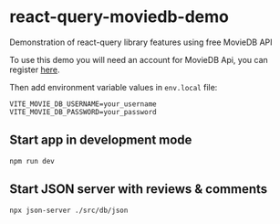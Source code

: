 # react-query-moviedb-demo

Demonstration of react-query library features using free MovieDB API

To use this demo you will need an account for MovieDB Api, you can register [here](https://www.themoviedb.org/signup).

Then add environment variable values in `env.local` file:

```
VITE_MOVIE_DB_USERNAME=your_username
VITE_MOVIE_DB_PASSWORD=your_password
```

## Start app in development mode

```
npm run dev
```

## Start JSON server with reviews & comments

```
npx json-server ./src/db/json
```
